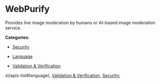 # WebPurify


Provides live image moderation by humans or AI-based image moderation service.



**Categories**:

- [Security](https://github.com/apis-list/apis-list#security)

- [Language](https://github.com/apis-list/apis-list#language)

- [Validation & Verification](https://github.com/apis-list/apis-list#validation-and-verification)



st/apis-list#language), [Validation & Verification](https://github/apis-list/apis-list#validation-and-verification), [Security](https://github/apis-list/apis-list#security),


